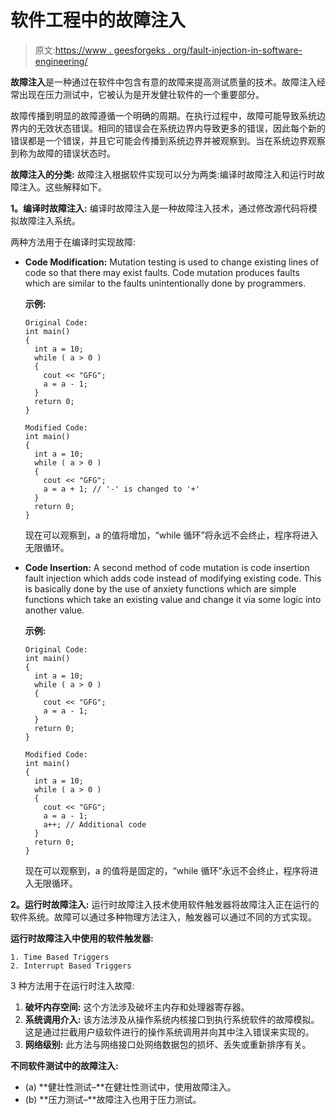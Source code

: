 # 软件工程中的故障注入

> 原文:[https://www . geesforgeks . org/fault-injection-in-software-engineering/](https://www.geeksforgeeks.org/fault-injection-in-software-engineering/)

**故障注入**是一种通过在软件中包含有意的故障来提高测试质量的技术。故障注入经常出现在压力测试中，它被认为是开发健壮软件的一个重要部分。

故障传播到明显的故障遵循一个明确的周期。在执行过程中，故障可能导致系统边界内的无效状态错误。相同的错误会在系统边界内导致更多的错误，因此每个新的错误都是一个错误，并且它可能会传播到系统边界并被观察到。当在系统边界观察到称为故障的错误状态时。

**故障注入的分类:**
故障注入根据软件实现可以分为两类:编译时故障注入和运行时故障注入。这些解释如下。

**1。编译时故障注入:**
编译时故障注入是一种故障注入技术，通过修改源代码将模拟故障注入系统。

两种方法用于在编译时实现故障:

*   **Code Modification:**
    Mutation testing is used to change existing lines of code so that there may exist faults. Code mutation produces faults which are similar to the faults unintentionally done by programmers.

    **示例:**

    ```
    Original Code:
    int main()
    {
      int a = 10;
      while ( a > 0 )
      {
        cout << "GFG";
        a = a - 1;
      }
      return 0;
    }

    Modified Code:
    int main()
    {
      int a = 10;
      while ( a > 0 )
      {
        cout << "GFG";
        a = a + 1; // '-' is changed to '+'
      }
      return 0;
    } 
    ```

    现在可以观察到，a 的值将增加，“while 循环”将永远不会终止，程序将进入无限循环。

*   **Code Insertion:**
    A second method of code mutation is code insertion fault injection which adds code instead of modifying existing code. This is basically done by the use of anxiety functions which are simple functions which take an existing value and change it via some logic into another value.

    **示例:**

    ```
    Original Code:
    int main()
    {
      int a = 10;
      while ( a > 0 )
      {
        cout << "GFG";
        a = a - 1;
      }
      return 0;
    }

    Modified Code:
    int main()
    {
      int a = 10;
      while ( a > 0 )
      {
        cout << "GFG";
        a = a - 1;
        a++; // Additional code
      }
      return 0;
    } 
    ```

    现在可以观察到，a 的值将是固定的，“while 循环”永远不会终止，程序将进入无限循环。

**2。运行时故障注入:**
运行时故障注入技术使用软件触发器将故障注入正在运行的软件系统。故障可以通过多种物理方法注入，触发器可以通过不同的方式实现。

**运行时故障注入中使用的软件触发器:**

```
1. Time Based Triggers
2. Interrupt Based Triggers 
```

3 种方法用于在运行时注入故障:

1.  **破坏内存空间:**
    这个方法涉及破坏主内存和处理器寄存器。
2.  **系统调用介入:**
    该方法涉及从操作系统内核接口到执行系统软件的故障模拟。这是通过拦截用户级软件进行的操作系统调用并向其中注入错误来实现的。
3.  **网络级别:**
    此方法与网络接口处网络数据包的损坏、丢失或重新排序有关。

**不同软件测试中的故障注入:**

*   (a) **健壮性测试–**在健壮性测试中，使用故障注入。
*   (b) **压力测试–**故障注入也用于压力测试。